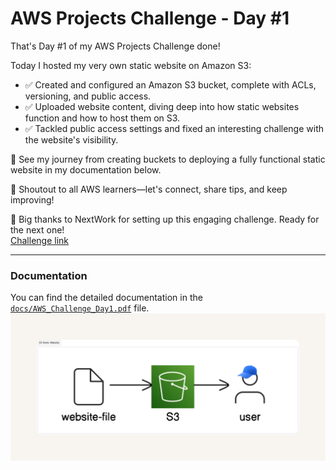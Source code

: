 # AWS Projects Challenge - Day #1

That's Day #1 of my AWS Projects Challenge done!

Today I hosted my very own static website on Amazon S3:

- ✅ Created and configured an Amazon S3 bucket, complete with ACLs, versioning, and public access.
- ✅ Uploaded website content, diving deep into how static websites function and how to host them on S3.
- ✅ Tackled public access settings and fixed an interesting challenge with the website's visibility.

📸 See my journey from creating buckets to deploying a fully functional static website in my documentation below.

📢 Shoutout to all AWS learners—let's connect, share tips, and keep improving!

🙏 Big thanks to NextWork for setting up this engaging challenge. Ready for the next one!  
[Challenge link](link.nextwork.org/linkedin)

---

### Documentation

You can find the detailed documentation in the [`docs/AWS_Challenge_Day1.pdf`](docs/AWS_Challenge_Day1.pdf) file.
![S3 Static Website](https://github.com/AslamEl/AWS-Projects-Challenge-01/blob/main/docs/s3-static-site-diagram.png?raw=true)

